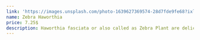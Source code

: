 ```yaml
---
link: 'https://images.unsplash.com/photo-1639627369574-28d7fde9fe68?ixlib=rb-4.0.3&ixid=MnwxMjA3fDB8MHxwaG90by1wYWdlfHx8fGVufDB8fHx8&auto=format&fit=crop&w=1074&q=80'
name: Zebra Haworthia
price: 7.25$
description: Haworthia fasciata or also called as Zebra Plant are delicately small succulent houseplants, reaching up to 5 to 8-inches only in height. They have thick, dark green leaves with bumps of white tubercles on the outer surface, and are clustered together giving it a “Zebra” effect.
---
```

